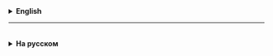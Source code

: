 <details>
  <summary style="cursor: pointer;"><b>English</b></summary>

# Java Time API

Java Time API is a set of classes and interfaces for working with date, time, calendar.

## Application, usage
The LocalDate, LocalTime, LocalDateTime classes are designed to create objects associated with date,
time, date-time, respectively.
The objects of these classes are immutable.
These classes do not have public constructors.
The objects of these classes are created through static methods.

For example, the `now()` method creates an object associated with the current date or time.
With the help of the `of` method, you can create an object associated with a specific date or time.

The LocalDate, LocalTime, LocalDateTime objects have many getters that allow you to get
information about the date or time.

For example, the `getDayOfYear` method will return the ordinal number of the day in the year.
And the `getDayOfWeek` method will return the enum DayOfWeek associated with the day of the week.

LocalDate, LocalTime, LocalDateTime objects are comparable.

In addition, using the isBefore, isAfter methods, you can find out whether the date comes before or after the argument.

The plus, minus methods and their variants allow you to add or subtract time intervals from dates.

Using the enum ChronoUnit, you can determine what time intervals are in question.
For example, ChronoUnit.HOURS is hours, and ChronoUnit.MINUTES is minutes. And so on.

ChronoUnit objects have methods. For example, ChronoUnit.YEARS.between() takes two dates and returns the total number of years between them.

## Converting dates to strings and back
To convert dates to String and back, you must define a format in accordance with ISO 8601.

Default date format:

**DateTimeFormatter** is a class responsible for formats. It has predefined formats in the form of constants.
Or, using the static DateTimeFormatter.ofPattern() method, you can create a format based on a pattern.

The parse() method for date and time objects can create an object from a string according to the specified format.
The format() method, on the contrary, converts an object of type Data to type String according to the specified format.

## Useful links
Here is a link to the official Oracle tutorial on
<a href="https://docs.oracle.com/javase/tutorial/datetime/index.html"> Java Time API </a> and
a link to
<a href="https://docs.oracle.com/en/java/javase/11/docs/api/java.base/java/time/format/DateTimeFormatter.html"> DateTimeFormatter </a>


</details>

<hr>

<details style="padding-top: 18px">
  <summary style="cursor: pointer;"><b>На русском</b></summary>

# Java Time API

Java Time API, это набор классов и интерфейсов для работы с датой, временем, календарем.

## Применение, использование
Классы **LocalDate**, **LocalTime**, **LocalDateTime** предназначены для создания объектов связанных с датой,
временем, датой-временем, соответственно.

Объекты этих классов являются неизменными (immutable).

У этих классов нет публичных конструкторов.

Объекты этих классов создаются через **статические методы**.

Например, метод `now()` создает объект связанный с текущей датой или временем.
При помощи метода `of` можно создать объект связанный с конкретной датой или временем.

У объектов LocalDate, LocalTime, LocalDateTime есть множество геттеров, позволяющих получить
информацию о дате или времени.

Например, метод `getDayOfYear` вернет порядковый номер дня в году.
А метод `getDayOfWeek` вернет Enum DayOfWeek связанный с днем недели.

Объекты **LocalDate** (только даты), **LocalTime** (только время), **LocalDateTime** (хранит и дату,и время ) сравниваемы (Comparable).
Кроме того, при помощи методов isBefore, isAfter можно узнать дата идет до или после аргумента.

Методы plus, minus и их варианты позволяют прибавлять или вычитать из дат временные промежутки.

При помощи enum ChronoUnit можно определять о каких временных промежутках идет речь.
Например, ChronoUnit.HOURS - это часы, а ChronoUnit.MINUTES - минуты. И т. п.

У объектов ChronoUnit есть методы. Например, ChronoUnit.YEARS.between() принимает две даты и возвращает
полное количество лет между ними.

## Преобразование дат в строки и обратно
Для преобразований дат в String и обратно необходимо определять формат в соответствии с ISO 8601.

Формат даты по умолчанию:

**DateTimeFormatter** это класс отвечающий за форматы. Он имеет предопределенные форматы в виде констант.
Или при помощи статического метода DateTimeFormatter.ofPattern() можно создать формат по шаблону.

Метод parse() у объектов даты, времени может создать объект из стринга в соответствии с указанным форматом.
Метод format() наоборот, преобразует объект типа Data в тип String в соответствии с заданным форматом.

## Полезные ссылки
Вот ссылка на официальный Oracle туториал по
<a href="https://docs.oracle.com/javase/tutorial/datetime/index.html"> Java Time API </a> и
ссылка на
<a href="https://docs.oracle.com/en/java/javase/11/docs/api/java.base/java/time/format/DateTimeFormatter.html"> DateTimeFormatter </a>


</details>
